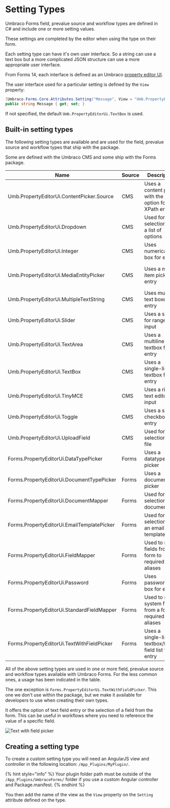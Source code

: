 # Setting Types

Umbraco Forms field, prevalue source and workflow types are defined in C# and include one or more setting values.

These settings are completed by the editor when using the type on their form.

Each setting type can have it's own user interface. So a string can use a text box but a more complicated JSON structure can use a more appropriate user interface.

From Forms 14, each interface is defined as an Umbraco [property editor UI](https://docs.umbraco.com/umbraco-cms/extending/property-editors/composition/property-editor-ui).

The user interface used for a particular setting is defined by the `View` property:

```csharp
[Umbraco.Forms.Core.Attributes.Setting("Message", View = "Umb.PropertyEditorUi.TextBox")]
public string Message { get; set; }
```

If not specified, the default `Umb.PropertyEditorUi.TextBox` is used.

## Built-in setting types

The following setting types are available and are used for the field, prevalue source and workflow types that ship with the package.

Some are defined with the Umbraco CMS and some ship with the Forms package.

| Name                                             | Source       | Description                                                       | Used in                                         |
|--------------------------------------------------|--------------|-------------------------------------------------------------------|-------------------------------------------------|
| Umb.PropertyEditorUi.ContentPicker.Source        | CMS          | Uses a content picker with the option for XPath entry             | The "Save as Umbraco node" workflow             |
| Umb.PropertyEditorUi.Dropdown                    | CMS          | Used for selection from a list of options                         |                                                 |
| Umb.PropertyEditorUi.Integer                     | CMS          | Uses numerical text box for entry                                 |                                                 |
| Umb.PropertyEditorUi.MediaEntityPicker           | CMS          | Uses a media item picker for entry                                | The "Send email with XSLT template" workflow    |
| Umb.PropertyEditorUi.MultipleTextString          | CMS          | Uses multiple text boxes for entry                                | Not used in core types                          |
| Umb.PropertyEditorUi.Slider                      | CMS          | Uses a slider for range input                                     | The "reCAPTCHAv3" field type                    |
| Umb.PropertyEditorUi.TextArea                    | CMS          | Uses a multiline textbox for entry                                |                                                 |
| Umb.PropertyEditorUi.TextBox                     | CMS          | Uses a single-line textbox for entry                              |                                                 |
| Umb.PropertyEditorUi.TinyMCE                     | CMS          | Uses a rich text editor for input                                 | The "Send email" workflows                      |
| Umb.PropertyEditorUi.Toggle                      | CMS          | Uses a single checkbox for entry                                  |                                                 |
| Umb.PropertyEditorUi.UploadField                 | CMS          | Used for selection of a file                                      | The "Text file" prevalue source                 |
| Forms.PropertyEditorUi.DataTypePicker            | Forms        | Uses a datatype picker                                            | The "Umbraco prevalues" prevalue source         |
| Forms.PropertyEditorUi.DocumentTypePicker        | Forms        | Uses a document picker                                            | The "Umbraco nodes" prevalue source             |
| Forms.PropertyEditorUi.DocumentMapper            | Forms        | Used for selection of a documenttype                              | The "Save as Umbraco node" workflow             |
| Forms.PropertyEditorUi.EmailTemplatePicker       | Forms        | Used for selection of an email template                           | The "Send email with Razor template" workflow   |
| Forms.PropertyEditorUi.FieldMapper               | Forms        | Used to map fields from a form to required aliases                | The "Send to URL" workflow                      |
| Forms.PropertyEditorUi.Password                  | Forms        | Uses password text box for entry                                  |                                                 |
| Forms.PropertyEditorUi.StandardFieldMapper       | Forms        | Used to map system fields from a form to required aliases         | The "Send to URL" workflow                      |
| Forms.PropertyEditorUi.TextWithFieldPicker       | Forms        | Uses a single-line textbox/form field list for entry              | Not used in core types                          |

All of the above setting types are used in one or more field, prevalue source and workflow types available with Umbraco Forms. For the less common ones, a usage has been indicated in the table.

The one exception is `Forms.PropertyEditorUi.TextWithFieldPicker`.  This one we don't use within the package, but we make it available for developers to use when creating their own types.

It offers the option of text field entry or the selection of a field from the form. This can be useful in workflows where you need to reference the value of a specific field.

![Text with field picker](./images/text-with-field-picker.png)

## Creating a setting type

To create a custom setting type you will need an AngularJS view and controller in the following location: `/App_Plugins/MyPlugin/`.

{% hint style="info" %}
Your plugin folder path must be outside of the `/App_Plugins/UmbracoForms/` folder if you use a custom Angular controller and Package.manifest.
{% endhint %}

You then add the name of the view as the `View` property on the `Setting` attribute defined on the type.

